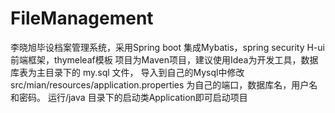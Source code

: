 # FileManagement
李晓旭毕设档案管理系统，采用Spring boot 集成Mybatis，spring security H-ui前端框架，thymeleaf模板
项目为Maven项目，建议使用Idea为开发工具，数据库表为主目录下的 my.sql 文件，
导入到自己的Mysql中修改src/mian/resources/application.properties 为自己的端口，数据库名，用户名和密码。
运行/java 目录下的启动类Application即可启动项目

